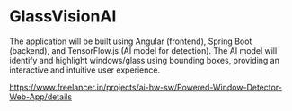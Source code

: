 # GlassVisionAI
The application will be built using Angular (frontend), Spring Boot (backend), and TensorFlow.js (AI model for detection). The AI model will identify and highlight windows/glass using bounding boxes, providing an interactive and intuitive user experience.

https://www.freelancer.in/projects/ai-hw-sw/Powered-Window-Detector-Web-App/details